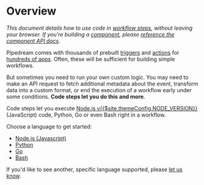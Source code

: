 # Overview

_This document details how to use code in [workflow steps](/workflows/steps), without leaving your browser. If you're building a [component](/components/), please [reference the component API docs](/components/api/)._

Pipedream comes with thousands of prebuilt [triggers](/workflows/steps/triggers/) and [actions](/components/actions/) for [hundreds of apps](https://pipedream.com/apps). Often, these will be sufficient for building simple workflows.

But sometimes you need to run your own custom logic. You may need to make an API request to fetch additional metadata about the event, transform  data into a custom format, or end the execution of a workflow early under some conditions. **Code steps let you do this and more**.

Code steps let you execute [Node.js v{{$site.themeConfig.NODE_VERSION}}](https://nodejs.org/) (JavaScript) code, Python, Go or even Bash right in a workflow.

Choose a language to get started:

* [Node.js (Javascript)](/code/nodejs)
* [Python](/code/python)
* [Go](/code/go)
* [Bash](/code/bash)

If you'd like to see another, specific language supported, please [let us know](https://pipedream.com/community).

<Footer />
